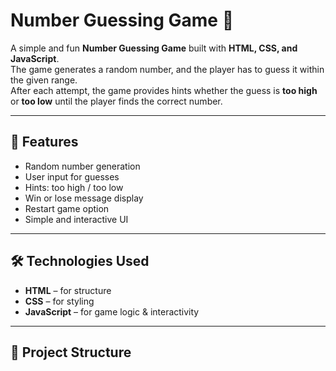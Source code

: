 # Number Guessing Game 🎯

A simple and fun **Number Guessing Game** built with **HTML, CSS, and JavaScript**.  
The game generates a random number, and the player has to guess it within the given range.  
After each attempt, the game provides hints whether the guess is **too high** or **too low** until the player finds the correct number.  

---

## 🚀 Features
- Random number generation
- User input for guesses
- Hints: too high / too low
- Win or lose message display
- Restart game option
- Simple and interactive UI

---

## 🛠️ Technologies Used
- **HTML** – for structure  
- **CSS** – for styling  
- **JavaScript** – for game logic & interactivity  

---

## 📂 Project Structure
